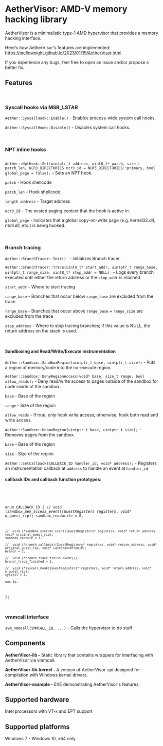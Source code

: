 # AetherVisor: AMD-V memory hacking library

AetherVisor is a minimalistic type-1 AMD hypervisor that provides a memory hacking interface.  

Here's how AetherVisor's features are implemented: https://mellownight.github.io/2023/01/19/AetherVisor.html. 

If you experience any bugs, feel free to open an issue and/or propose a better fix.

## Features

<br>

### Syscall hooks via MSR_LSTAR
```Aether::SyscallHook::Enable()``` - Enables process-wide system call hooks.

```Aether::SyscallHook::Disable()``` - Disables system call hooks.


<br>

### NPT inline hooks

<code>
Aether::NptHook::Set(uintptr_t address, uint8_t* patch, size_t patch_len, NCR3_DIRECTORIES ncr3_id = NCR3_DIRECTORIES::primary, bool global_page = false);</code> - Sets an NPT hook. 
<br>

`patch` - Hook shellcode 

`patch_len` - Hook shellcode 

`length address` - Target address 

`ncr3_id` - The nested paging context that the hook is active in. 

`global_page` - Indicates that a global copy-on-write page (e.g. kernel32.dll, ntdll.dll, etc.) is being hooked.


<br>

### Branch tracing
```Aether::BranchTracer::Init() ``` - Initializes Branch tracer.

```Aether::BranchTracer::Trace(uint8_t* start_addr, uintptr_t range_base, uintptr_t range_size, uint8_t* stop_addr = NULL) ``` - Logs every branch executed until either the return address or the `stop_addr` is reached.

`start_addr` - Where to start tracing

`range_base` - Branches that occur below `range_base` are excluded from the trace

`range_base` - Branches that occur above `range_base` + `range_size` are excluded from the trace

`stop_address` - Where to stop tracing branches; if this value is NULL, the return address on the stack is used. 
 
<br>

#### Sandboxing and Read/Write/Execute instrumentation

```Aether::Sandbox::SandboxRegion(uintptr_t base, uintptr_t size);``` - Puts a region of memory/code into the no-execute region.

```Aether::Sandbox::DenyRegionAccess(void* base, size_t range, bool allow_reads);``` - Deny read/write access to pages outside of the sandbox for code inside of the sandbox.

`base` - Base of the region

`range` - Size of the region

`allow_reads` - If true, only hook write access; otherwise, hook both read and write access.

```Aether::Sandbox::UnboxRegion(uintptr_t base, uintptr_t size);``` - Removes pages from the sandbox.

`base` - Base of the region

`size` - Size of the region


```Aether::SetCallback(CALLBACK_ID handler_id, void* address);``` - Registers an instrumentation callback at `address` to handle an event at `handler_id`


#### callback IDs and callback function prototypes:

<br>

<code>

enum CALLBACK_ID
{
    //  void (*sandbox_mem_access_event)(GuestRegisters* registers, void* o_guest_rip);
    sandbox_readwrite = 0, 

    //  void (*sandbox_execute_event)(GuestRegisters* registers, void* return_address, void* original_guest_rip);
    sandbox_execute = 1,

    //  void (*branch_callback)(GuestRegisters* registers, void* return_address, void* original_guest_rip, void* LastBranchFromIP);
    branch = 2,

    //  void (*branch_trace_finish_event)();
    branch_trace_finished = 3,

    //  void (*syscall_hook)(GuestRegisters* registers, void* return_address, void* o_guest_rip);
    syscall = 4,

    max_id,
};

</code>


### vmmcall interface

```svm_vmmcall(VMMCALL_ID, ...)``` - Calls the hypervisor to do stuff

## Components ##

**AetherVisor-lib -** Static library that contains wrappers for interfacing with AetherVisor via vmmcall.

**AetherVisor-lib-kernel -** A version of AetherVisor-api designed for compilation with Windows kernel drivers.

**AetherVisor-example -** EXE demonstrating AetherVisor's features.

## Supported hardware ##
 Intel processors with VT-x and EPT support

## Supported platforms ##
 Windows 7 - Windows 10, x64 only
 
